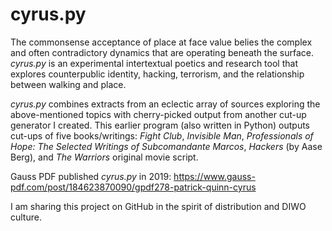 # cyrus.py

The commonsense acceptance of place at face value belies the complex and often contradictory dynamics that are operating beneath the surface. <i>cyrus.py</i> is an experimental intertextual poetics and research tool that explores counterpublic identity, hacking, terrorism, and the relationship between walking and place.

<i>cyrus.py</i> combines extracts from an eclectic array of sources exploring the above-mentioned topics with cherry-picked output from another cut-up generator I created. This earlier program (also written in Python) outputs cut-ups of five books/writings: <i>Fight Club</i>, <i>Invisible Man</i>, <i>Professionals of Hope: The Selected Writings of Subcomandante Marcos</i>, <i>Hackers</i> (by Aase Berg), and <i>The Warriors</i> original movie script.

Gauss PDF published <i>cyrus.py</i> in 2019: https://www.gauss-pdf.com/post/184623870090/gpdf278-patrick-quinn-cyrus

I am sharing this project on GitHub in the spirit of distribution and DIWO culture.
